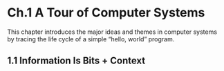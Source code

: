 # Ch.1 A Tour of Computer Systems
This chapter introduces the major
ideas and themes in computer systems by tracing the life cycle of a simple
“hello, world” program.
## 1.1 Information Is Bits + Context

